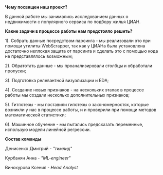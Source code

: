 **Чему посвящен наш проект?**

В данной работе мы занимались исследованием данных о недвижимости с популярного сервиса по подбору жилья ЦИАН.

**Какие задачи в процессе работы нам предстояло решить?**

1). Собрать данные посредством парсинга - мы реализовали это при помощи утилиты WebScrapper, так как у ЦИАНа была установлена достаточно неплохая защита от парсинга и сделать это с помощью кода не представлялось возможным;

2). Обратотать данные - мы проанализировали столбцы и обработали пропуски;

3). Подготовка релевантной визуализации и EDA;

4). Создание новых признаков - на нескольких этапах в процессе работы мы создали несколько дополнительных признаков;

5). Гитпотезы - мы поставили гипотезы о закономерностях, которые возникли у нас в процессе работы, и и проверили при помощи методов математической статистики;

6). Машинное обучение - мы пытались предсказать переменные, использую модели линейной регрессии.

**Состав команды**

Денисенко Дмитрий - *"тимлид"*

Курбанян Анна - *"ML-engineer"*

Винокурова Ксения - *Head Analyst*

